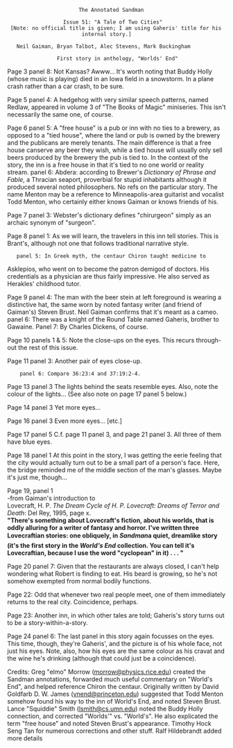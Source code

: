                            The Annotated Sandman

                      Issue 51: "A Tale of Two Cities"
     [Note: no official title is given; I am using Gaheris' title for his
                            internal story.]

       Neil Gaiman, Bryan Talbot, Alec Stevens, Mark Buckingham

                    First story in anthology, "Worlds' End" 

Page 3 panel 8: Not Kansas? Awww... It's worth noting that Buddy Holly
(whose music is playing) died in an Iowa field in a snowstorm. In a plane
crash rather than a car crash, to be sure.

Page 5 panel 4: A hedgehog with very similar speech patterns, named
Redlaw, appeared in volume 3 of "The Books of Magic" miniseries. This
isn't necessarily the same one, of course.

Page 6 panel 5: A "free house" is a pub or inn with no ties to a brewery,
as opposed to a "tied house", where the land or pub is owned by the brewery 
and the publicans are merely tenants. The main difference is that a free 
house canserve any beer they wish, while a tied house will usually only 
sell beers produced by the brewery the pub is tied to. In the context of the 
story, the inn is a free house in that it's tied to no one world or reality 
stream.
           panel 6: Abdera: according to Brewer's _Dictionary of Phrase and
Fable_, a Thracian seaport, proverbial for stupid inhabitants although it 
produced several noted philosophers. No refs on the particular story. 
The name Menton may be a reference to Minneapolis-area guitarist and vocalist 
Todd Menton, who certainly either knows Gaiman or knows friends of his.

Page 7 panel 3: Webster's dictionary defines "chirurgeon" simply as
an archaic synonym of "surgeon".

Page 8 panel 1: As we will learn, the travelers in this inn tell stories.
This is Brant's, although not one that follows traditional narrative style.

	   panel 5: In Greek myth, the centaur Chiron taught medicine to
Asklepios, who went on to become the patron demigod of doctors. His 
credentials as a physician are thus fairly impressive. He also served as 
Herakles' childhood tutor.

Page 9 panel 4: The man with the beer stein at left foreground is wearing
a distinctive hat, the same worn by noted fantasy writer (and friend of
Gaiman's) Steven Brust. Neil Gaiman confirms that it's meant as a cameo.
           panel 6: There was a knight of the Round Table named Gaheris,
brother to Gawaine.
	   Panel 7: By Charles Dickens, of course.

Page 10 panels 1 & 5:
Note the close-ups on the eyes. This recurs through-out the rest of this
issue.
 
Page 11 panel 3: 
        Another pair of eyes close-up.      

        panel 6: Compare 36:23:4 and 37:19:2-4.

Page 13 panel 3
The lights behind the seats resemble eyes. Also, note the colour of the
lights... (See also note on page 17 panel 5 below.)

Page 14 panel 3
Yet more eyes...

Page 16 panel 3
Even more eyes... [etc.]

Page 17 panel 5
C.f. page 11 panel 3, and page 21 panel 3. All three of them have blue
eyes.

Page 18 panel 1
At this point in the story, I was getting the eerie feeling that the city
would actually turn out to be a small part of a person's face. Here, the
bridge reminded me of the middle section of the man's glasses. Maybe
it's just me, though...

Page 19, panel 1<br>
-from Gaiman's introduction to <br>
Lovecraft, H. P. <i>The Dream Cycle of H. P. Lovecraft: Dreams of Terror 
and Death</i>: Del Rey, 1995, page x.<br>
<b>"There's something about Lovecraft's fiction, about his worlds, that is 
oddly alluring for a writer of fantasy and horror. I've written three 
Lovecraftian stories: one obliquely, in <I>Sandman</I>&#151;a quiet, 
dreamlike story (it's the first story in the <I>World's End</I> 
collection. You can tell it's Lovecraftian, because I use the word 
"cyclopean" in it) . . . "</b><br>

Page 20 panel 7: Given that the restaurants are always closed, I can't
help wondering what Robert is finding to eat. His beard is growing,
so he's not somehow exempted from normal bodily functions.

Page 22: Odd that whenever two real people meet, one of them
immediately returns to the real city. Coincidence, perhaps.

Page 23: Another inn, in which other tales are told; Gaheris's story
turns out to be a story-within-a-story.

Page 24 panel 6:
The last panel in this story again focusses on the eyes. This time,
though, they're Gaheris', and the picture is of his whole face, not just
his eyes. Note, also, how his eyes are the same colour as his cravat and
the wine he's drinking (although that could just be a coincidence).

Credits: 
	Greg "elmo" Morrow (morrow@physics.rice.edu) created the Sandman
annotations, forwarded much useful commentary on "World's End", and helped
reference Chiron the centaur.
        Originally written by David Goldfarb
	D. W. James (vnend@princeton.edu) suggested that Todd Menton
somehow found his way to the inn of World's End, and noted Steven Brust.
	Lance "Squiddie" Smith (lsmith@cs.umn.edu) noted the Buddy Holly
connection, and corrected "Worlds'" vs. "World's". He also explicated the
term "free house" and noted Steven Brust's appearance.
        Timothy Hock Seng Tan for numerous corrections and other stuff.
        Ralf Hildebrandt added more details
